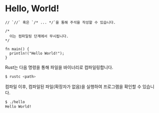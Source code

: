 # Hello, World!

```rust,editable
// `//` 혹은 `/* ... */`을 통해 주석을 작성할 수 있습니다.

/*
  이는 컴파일링 단계에서 무시됩니다.
*/

fn main() {
  println!("Hello World!");
}
```

Rust는 다음 명령을 통해 파일을 바이너리로 컴파일링합니다.

```bash
$ rustc <path>
```

컴파일 이후, 컴파일된 파일(확장자가 없음)을 실행하여 프로그램을 확인할 수 있습니다.

```bash
$ ./hello
Hello World!
```
